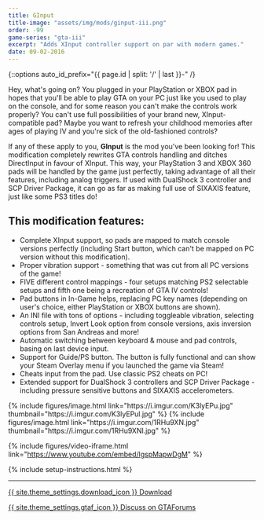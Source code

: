 ```yaml
---
title: GInput
title-image: "assets/img/mods/ginput-iii.png"
order: -99
game-series: "gta-iii"
excerpt: "Adds XInput controller support on par with modern games."
date: 09-02-2016
---
```


{::options auto_id_prefix="{{ page.id | split: '/' | last }}-" /}

Hey, what's going on? You plugged in your PlayStation or XBOX pad in hopes that you'll be able to play GTA on your PC just like you used to play on the console, and for some reason you can't make the controls work properly? You can't use full possibilities of your brand new, XInput-compatible pad? Maybe you want to refresh your childhood memories after ages of playing IV and you're sick of the old-fashioned controls?

If any of these apply to you, **GInput** is the mod you've been looking for! This modification completely rewrites GTA controls handling and ditches DirectInput in favour of XInput. This way, your PlayStation 3 and XBOX 360 pads will be handled by the game just perfectly, taking advantage of all their features, including analog triggers. If used with DualShock 3 controller and SCP Driver Package, it can go as far as making full use of SIXAXIS feature, just like some PS3 titles do!

## This modification features:
* Complete XInput support, so pads are mapped to match console versions perfectly (including Start button, which can't be mapped on PC version without this modification).
* Proper vibration support - something that was cut from all PC versions of the game!
* FIVE different control mappings - four setups matching PS2 selectable setups and fifth one being a recreation of GTA IV controls!
* Pad buttons in In-Game helps, replacing PC key names (depending on user's choice, either PlayStation or XBOX buttons are shown).
* An INI file with tons of options - including toggleable vibration, selecting controls setup, Invert Look option from console versions, axis inversion options from San Andreas and more!
* Automatic switching between keyboard & mouse and pad controls, basing on last device input.
* Support for Guide/PS button. The button is fully functional and can show your Steam Overlay menu if you launched the game via Steam!
* Cheats input from the pad. Use classic PS2 cheats on PC!
* Extended support for DualShock 3 controllers and SCP Driver Package - including pressure sensitive buttons and SIXAXIS accelerometers.

<div class="media-container small">
{% include figures/image.html link="https://i.imgur.com/K3lyEPu.jpg" thumbnail="https://i.imgur.com/K3lyEPul.jpg" %}
{% include figures/image.html link="https://i.imgur.com/1RHu9XN.jpg" thumbnail="https://i.imgur.com/1RHu9XNl.jpg" %}
</div>

{% include figures/video-iframe.html link="https://www.youtube.com/embed/lgspMapwDgM" %}

{% include setup-instructions.html %}

***

<a href="https://silent.rockstarvision.com/uploads/GInputIII.zip" class="button">{{ site.theme_settings.download_icon }} Download</a>

<a href="https://gtaforums.com/topic/562765-ginput/" class="button forums" target="_blank">{{ site.theme_settings.gtaf_icon }} Discuss on GTAForums</a>
